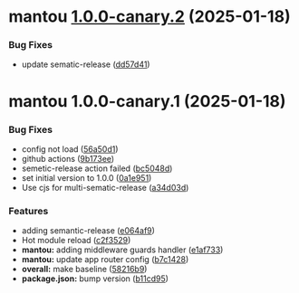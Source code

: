# mantou [1.0.0-canary.2](https://github.com/ppenter/mantou/compare/mantou@1.0.0-canary.1...mantou@1.0.0-canary.2) (2025-01-18)


### Bug Fixes

* update sematic-release ([dd57d41](https://github.com/ppenter/mantou/commit/dd57d41d27896afdf11bc43cd46617e8d9300d60))

# mantou 1.0.0-canary.1 (2025-01-18)


### Bug Fixes

* config not load ([56a50d1](https://github.com/ppenter/mantou/commit/56a50d1a1fbc5589b335a833c67dfac606002225))
* github actions ([9b173ee](https://github.com/ppenter/mantou/commit/9b173eee2ebda4e7a7509ccec661cb00ca1550e6))
* semetic-release action failed ([bc5048d](https://github.com/ppenter/mantou/commit/bc5048dbdbf3bf9980f0480e9b1ab893d6030a7a))
* set initial version to 1.0.0 ([0a1e951](https://github.com/ppenter/mantou/commit/0a1e951d9831371eb2dd03010d624d1be90a47db))
* Use cjs for multi-sematic-release ([a34d03d](https://github.com/ppenter/mantou/commit/a34d03dd4fcf764824b2b08d1e21e0c73c28d54f))


### Features

*  adding semantic-release ([e064af9](https://github.com/ppenter/mantou/commit/e064af95dc2b4715a7142b349f2d78beb3692c6a))
* Hot module reload ([c2f3529](https://github.com/ppenter/mantou/commit/c2f352991f36f112d3ce2664db32103deebdb2b0))
* **mantou:** adding middleware guards handler ([e1af733](https://github.com/ppenter/mantou/commit/e1af7330ca8d254512070e2ee512969a5c0d962d))
* **mantou:** update app router config ([b7c1428](https://github.com/ppenter/mantou/commit/b7c14285887e5d90477b8c4642584bc6ffa33709))
* **overall:** make baseline ([58216b9](https://github.com/ppenter/mantou/commit/58216b96325a5f8820eae9fc050cf2e38a7a131c))
* **package.json:** bump version ([b11cd95](https://github.com/ppenter/mantou/commit/b11cd95a91c949e8a080197eb73d1b0fd30029dd))
